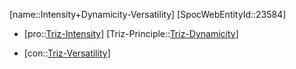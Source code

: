 ﻿---
type: TrizContradiction
aliases:
- Intensity+Dynamicity-Versatility
license: CC BY-SA 4.0
copyright: https://github.com/SpocWeb
IsDeleted: false
IsReadOnly: false
Confidential: public
tags: 
- Triz/Contradiction
---
[name::Intensity+Dynamicity-Versatility]
[SpocWebEntityId::23584]
+ [pro::[Triz-Intensity](tech/Triz/Parameter/Triz-Intensity.md)]
[Triz-Principle::[Triz-Dynamicity](tech/Triz/Principle/Triz-Dynamicity.md)]
- [con::[Triz-Versatility](tech/Triz/Parameter/Triz-Versatility.md)]

